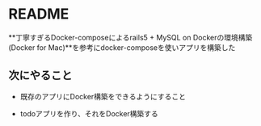 # README

**丁寧すぎるDocker-composeによるrails5 + MySQL on Dockerの環境構築(Docker for Mac)**を参考にdocker-composeを使いアプリを構築した

## 次にやること

* 既存のアプリにDocker構築をできるようにすること

* todoアプリを作り、それをDocker構築する